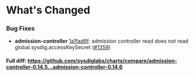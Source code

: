 # What's Changed

### Bug Fixes
- **admission-controller** [1a1fad6f](https://github.com/sysdiglabs/charts/commit/1a1fad6f3b3a996f1a1402d4347c1d4cfe99e4ff): admission controller read does not read global.sysdig.accessKeySecret ([#1359](https://github.com/sysdiglabs/charts/issues/1359))
#### Full diff: https://github.com/sysdiglabs/charts/compare/admission-controller-0.14.5...admission-controller-0.14.6
